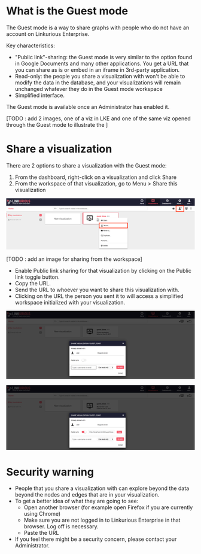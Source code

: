 # What is the Guest mode
The Guest mode is a way to share graphs with people who do not have an account on Linkurious Enterprise.

Key characteristics:
- "Public link"-sharing: the Guest mode is very similar to the option found in Google Documents and many other applications. You get a URL that you can share as is or embed in an iframe in 3rd-party application.
- Read-only: the people you share a visualization with won't be able to modify the data in the database, and your visualizations will remain unchanged whatever they do in the Guest mode workspace
- Simplified interface.

The Guest mode is available once an Administrator has enabled it.

[TODO : add 2 images, one of a viz in LKE and one of the same viz opened through the Guest mode to illustrate the ]

# Share a visualization
There are 2 options to share a visualization with the Guest mode:
1. From the dashboard, right-click on a visualization and click Share
2. From the workspace of that visualization, go to Menu > Share this visualization

![](guest_enable_share.png)

[TODO : add an image for sharing from the workspace]

- Enable Public link sharing for that visualization by clicking on the Public link toggle button.
- Copy the URL.
- Send the URL to whoever you want to share this visualization with.
- Clicking on the URL the person you sent it to will access a simplified workspace initialized with your visualization.

![](guest_enable_share_open.png)

![](guest_enable_share_enabled.png)

# Security warning
- People that you share a visualization with can explore beyond the data beyond the nodes and edges that are in your visualization.
- To get a better idea of what they are going to see:
  - Open another browser (for example open Firefox if you are currently using Chrome)
  - Make sure you are not logged in to Linkurious Enterprise in that browser. Log off is necessary.
  - Paste the URL
- If you feel there might be a security concern, please contact your Administrator.
